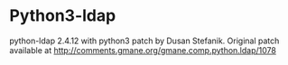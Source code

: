 Python3-ldap
============

python-ldap 2.4.12 with python3 patch by Dusan Stefanik.
Original patch available at http://comments.gmane.org/gmane.comp.python.ldap/1078